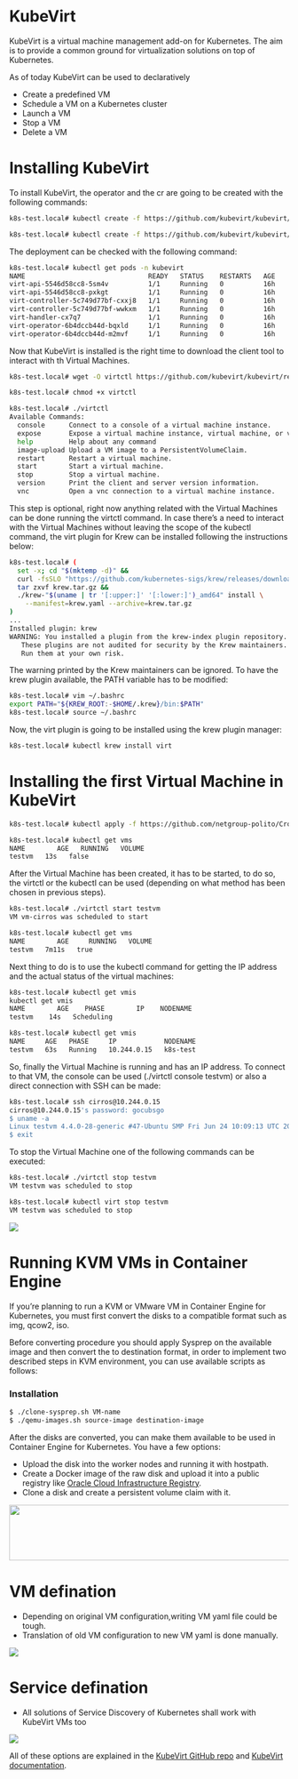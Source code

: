 # KubeVirt

KubeVirt is a virtual machine management add-on for Kubernetes. The aim is to provide a common ground for virtualization solutions on top of Kubernetes.

As of today KubeVirt can be used to declaratively

- Create a predefined VM
- Schedule a VM on a Kubernetes cluster
- Launch a VM
- Stop a VM
- Delete a VM

# Installing KubeVirt

To install KubeVirt, the operator and the cr are going to be created with the following commands:

```sh
k8s-test.local# kubectl create -f https://github.com/kubevirt/kubevirt/releases/download/${KUBEVIRT_VERSION}/kubevirt-operator.yaml

k8s-test.local# kubectl create -f https://github.com/kubevirt/kubevirt/releases/download/${KUBEVIRT_VERSION}/kubevirt-cr.yaml
```

The deployment can be checked with the following command:

```sh
k8s-test.local# kubectl get pods -n kubevirt
NAME                               READY   STATUS    RESTARTS   AGE
virt-api-5546d58cc8-5sm4v          1/1     Running   0          16h
virt-api-5546d58cc8-pxkgt          1/1     Running   0          16h
virt-controller-5c749d77bf-cxxj8   1/1     Running   0          16h
virt-controller-5c749d77bf-wwkxm   1/1     Running   0          16h
virt-handler-cx7q7                 1/1     Running   0          16h
virt-operator-6b4dccb44d-bqxld     1/1     Running   0          16h
virt-operator-6b4dccb44d-m2mvf     1/1     Running   0          16h
```

Now that KubeVirt is installed is the right time to download the client tool to interact with th Virtual Machines.

```sh
k8s-test.local# wget -O virtctl https://github.com/kubevirt/kubevirt/releases/download/${KUBEVIRT_VERSION}/virtctl-${KUBEVIRT_VERSION}-linux-amd64

k8s-test.local# chmod +x virtctl

k8s-test.local# ./virtctl
Available Commands:
  console      Connect to a console of a virtual machine instance.
  expose       Expose a virtual machine instance, virtual machine, or virtual machine instance replica set as a new service.
  help         Help about any command
  image-upload Upload a VM image to a PersistentVolumeClaim.
  restart      Restart a virtual machine.
  start        Start a virtual machine.
  stop         Stop a virtual machine.
  version      Print the client and server version information.
  vnc          Open a vnc connection to a virtual machine instance.
```

This step is optional, right now anything related with the Virtual Machines can be done running the virtctl command. In case there’s a need to interact with the Virtual Machines without leaving the scope of the kubectl command, the virt plugin for Krew can be installed following the instructions below:

```sh
k8s-test.local# (
  set -x; cd "$(mktemp -d)" &&
  curl -fsSLO "https://github.com/kubernetes-sigs/krew/releases/download/v0.3.1/krew.{tar.gz,yaml}" &&
  tar zxvf krew.tar.gz &&
  ./krew-"$(uname | tr '[:upper:]' '[:lower:]')_amd64" install \
    --manifest=krew.yaml --archive=krew.tar.gz
)
...
Installed plugin: krew
WARNING: You installed a plugin from the krew-index plugin repository.
   These plugins are not audited for security by the Krew maintainers.
   Run them at your own risk.
```

The warning printed by the Krew maintainers can be ignored. To have the krew plugin available, the PATH variable has to be modified:

```sh
k8s-test.local# vim ~/.bashrc
export PATH="${KREW_ROOT:-$HOME/.krew}/bin:$PATH"
k8s-test.local# source ~/.bashrc
```
Now, the virt plugin is going to be installed using the krew plugin manager:

```sh
k8s-test.local# kubectl krew install virt
```

# Installing the first Virtual Machine in KubeVirt

```sh
k8s-test.local# kubectl apply -f https://github.com/netgroup-polito/CrownLabs/blob/Amir/Kubevirt/vm.yaml

k8s-test.local# kubectl get vms
NAME        AGE   RUNNING   VOLUME
testvm   13s   false
```

After the Virtual Machine has been created, it has to be started, to do so, the virtctl or the kubectl can be used (depending on what method has been chosen in previous steps).

```sh
k8s-test.local# ./virtctl start testvm
VM vm-cirros was scheduled to start

k8s-test.local# kubectl get vms
NAME        AGE     RUNNING   VOLUME
testvm   7m11s   true
```

Next thing to do is to use the kubectl command for getting the IP address and the actual status of the virtual machines:

```sh
k8s-test.local# kubectl get vmis
kubectl get vmis
NAME        AGE    PHASE        IP    NODENAME
testvm    14s   Scheduling

k8s-test.local# kubectl get vmis
NAME     AGE   PHASE     IP            NODENAME
testvm   63s   Running   10.244.0.15   k8s-test
```

So, finally the Virtual Machine is running and has an IP address. To connect to that VM, the console can be used (./virtctl console testvm) or also a direct connection with SSH can be made:

```sh
k8s-test.local# ssh cirros@10.244.0.15
cirros@10.244.0.15's password: gocubsgo
$ uname -a
Linux testvm 4.4.0-28-generic #47-Ubuntu SMP Fri Jun 24 10:09:13 UTC 2016 x86_64 GNU/Linux
$ exit
```

To stop the Virtual Machine one of the following commands can be executed:


```sh
k8s-test.local# ./virtctl stop testvm
VM testvm was scheduled to stop

k8s-test.local# kubectl virt stop testvm
VM testvm was scheduled to stop
```

![](https://github.com/netgroup-polito/CrownLabs/blob/Amir/Kubevirt/pic/migration-steps.jpg)

# Running KVM VMs in Container Engine

If you’re planning to run a KVM or VMware VM in Container Engine for Kubernetes, you must first convert the disks to a compatible format
such as img, qcow2, iso. 

Before converting procedure you should apply Sysprep on the available image and then convert the to destination format, in order to implement two described steps in KVM environment, you can use available scripts as follows:


### Installation


```sh
$ ./clone-sysprep.sh VM-name
$ ./qemu-images.sh source-image destination-image
```

After the disks are converted, you can make them available to be used in Container Engine for Kubernetes. You have a few options:
  - Upload the disk into the worker nodes and running it with hostpath.
  - Create a Docker image of the raw disk and upload it into a public registry like [Oracle Cloud Infrastructure Registry][df1].
  - Clone a disk and create a persistent volume claim with it.
  
  <img src="https://github.com/netgroup-polito/CrownLabs/blob/Amir/Kubevirt/pic/import-disk.jpg" width="600" height="100" />
  

# VM defination

- Depending on original VM configuration,writing VM yaml file could be tough.
- Translation of old VM configuration to new VM yaml is done manually.

![](https://github.com/netgroup-polito/CrownLabs/blob/Amir/Kubevirt/pic/VM-yaml.jpg)


# Service defination

- All solutions of Service Discovery of Kubernetes shall work with KubeVirt VMs too

![](https://github.com/netgroup-polito/CrownLabs/blob/Amir/Kubevirt/pic/service-defination.jpg)



All of these options are explained in the [KubeVirt GitHub repo][df2] and [KubeVirt documentation][df3].


   [df1]: <https://docs.cloud.oracle.com/en-us/iaas/Content/Registry/Concepts/registryoverview.htm>
   [df2]: <https://github.com/kubevirt/kubevirt/>
   [df3]: <https://kubevirt.io/user-guide/#/creation/creating-virtual-machines>

